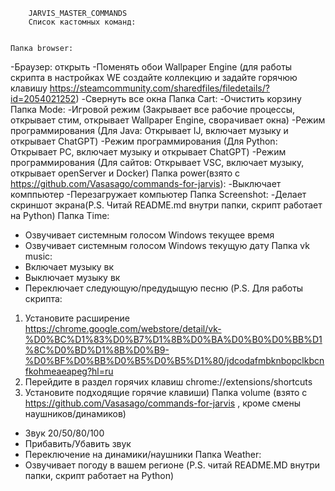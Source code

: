         JARVIS_MASTER_COMMANDS  
        Список кастомных команд:
        
        
    Папка browser:
-Браузер: открыть
-Поменять обои Wallpaper Engine (для работы скрипта в настройках WE создайте коллекцию и задайте горячюю клавишу https://steamcommunity.com/sharedfiles/filedetails/?id=2054021252)
-Свернуть все окна
    Папка Cart:
-Очистить корзину
    Папка Mode:
-Игровой режим (Закрывает все рабочие процессы, открывает стим, открывает Wallpaper Engine, сворачивает окна)
-Режим программирования (Для Java: Открывает IJ, включает музыку и открывает ChatGPT)
-Режим программирования (Для Python: Открывает PC, включает музыку и открывает ChatGPT)
-Режим программирования (Для сайтов: Открывает VSC, включает музыку, открывает openServer и Docker)
    Папка power(взято с https://github.com/Vasasago/commands-for-jarvis):
-Выключает комппьютер
-Перезагружает компьютер
    Папка Screenshot:
-Делает скриншот экрана(P.S. Читай README.md внутри папки, скрипт работает на Python)
    Папка Time:
- Озвучивает системным голосом Windows текущее время
- Озвучивает системным голосом Windows текущую дату
    Папка vk music: 
- Включает музыку вк
- Выключает музыку вк
- Переключает следующую/предудыщую песню
(P.S. Для работы скрипта:
1. Установите расширение https://chrome.google.com/webstore/detail/vk-%D0%BC%D1%83%D0%B7%D1%8B%D0%BA%D0%B0%D0%BB%D1%8C%D0%BD%D1%8B%D0%B9-%D0%BF%D0%BB%D0%B5%D0%B5%D1%80/jdcodafmbknbopclkbcnfkohmeaeapeg?hl=ru 
2. Перейдите в раздел горячих клавиш chrome://extensions/shortcuts
3. Установите подходящие горячие клавиши)
    Папка volume (взято с https://github.com/Vasasago/commands-for-jarvis , кроме смены наушников/динамиков)
- Звук 20/50/80/100
- Прибавить/Убавить звук
- Переключение на динамики/наушники
    Папка Weather:
- Озвучивает погоду в вашем регионе (P.S. читай README.MD внутри папки, скрипт работает на Python)
